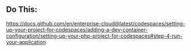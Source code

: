 ## Do This:
https://docs.github.com/en/enterprise-cloud@latest/codespaces/setting-up-your-project-for-codespaces/adding-a-dev-container-configuration/setting-up-your-php-project-for-codespaces#step-4-run-your-application